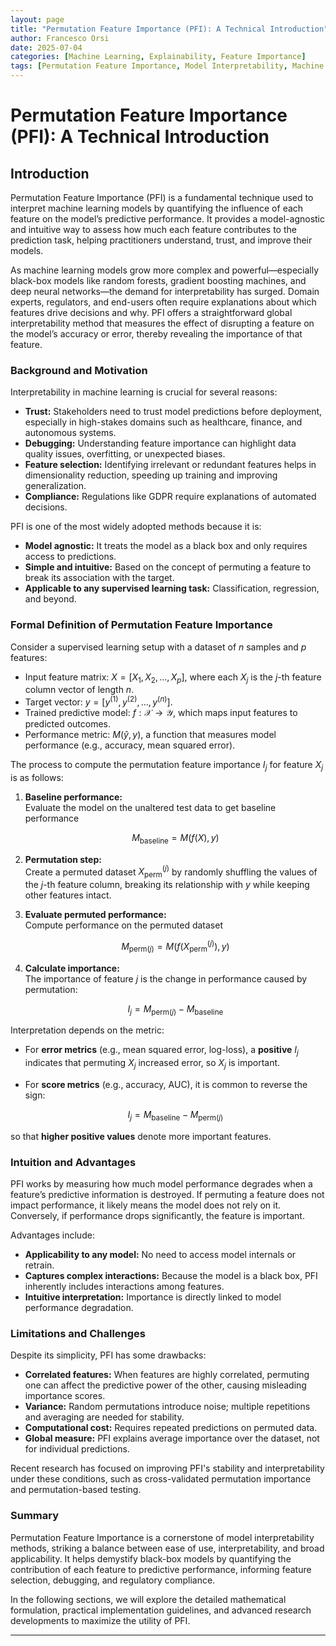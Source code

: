 ```yaml
---
layout: page
title: "Permutation Feature Importance (PFI): A Technical Introduction"
author: Francesco Orsi
date: 2025-07-04
categories: [Machine Learning, Explainability, Feature Importance]
tags: [Permutation Feature Importance, Model Interpretability, Machine Learning, Python, Jekyll]
---
```


# Permutation Feature Importance (PFI): A Technical Introduction

## Introduction

Permutation Feature Importance (PFI) is a fundamental technique used to interpret machine learning models by quantifying the influence of each feature on the model’s predictive performance. It provides a model-agnostic and intuitive way to assess how much each feature contributes to the prediction task, helping practitioners understand, trust, and improve their models.

As machine learning models grow more complex and powerful—especially black-box models like random forests, gradient boosting machines, and deep neural networks—the demand for interpretability has surged. Domain experts, regulators, and end-users often require explanations about which features drive decisions and why. PFI offers a straightforward global interpretability method that measures the effect of disrupting a feature on the model’s accuracy or error, thereby revealing the importance of that feature.

### Background and Motivation

Interpretability in machine learning is crucial for several reasons:

- **Trust:** Stakeholders need to trust model predictions before deployment, especially in high-stakes domains such as healthcare, finance, and autonomous systems.
- **Debugging:** Understanding feature importance can highlight data quality issues, overfitting, or unexpected biases.
- **Feature selection:** Identifying irrelevant or redundant features helps in dimensionality reduction, speeding up training and improving generalization.
- **Compliance:** Regulations like GDPR require explanations of automated decisions.

PFI is one of the most widely adopted methods because it is:

- **Model agnostic:** It treats the model as a black box and only requires access to predictions.
- **Simple and intuitive:** Based on the concept of permuting a feature to break its association with the target.
- **Applicable to any supervised learning task:** Classification, regression, and beyond.

### Formal Definition of Permutation Feature Importance

Consider a supervised learning setup with a dataset of $n$ samples and $p$ features:

- Input feature matrix: $X = [X_1, X_2, \ldots, X_p]$, where each $X_j$ is the $j$-th feature column vector of length $n$.
- Target vector: $y = [y^{(1)}, y^{(2)}, \ldots, y^{(n)}]$.
- Trained predictive model: $f: \mathcal{X} \to \mathcal{Y}$, which maps input features to predicted outcomes.
- Performance metric: $M(\hat{y}, y)$, a function that measures model performance (e.g., accuracy, mean squared error).

The process to compute the permutation feature importance $I_j$ for feature $X_j$ is as follows:

1. **Baseline performance:**  
   Evaluate the model on the unaltered test data to get baseline performance

   $$
   M_{\text{baseline}} = M\big(f(X), y\big)
   $$

2. **Permutation step:**  
   Create a permuted dataset $X_{\text{perm}}^{(j)}$ by randomly shuffling the values of the $j$-th feature column, breaking its relationship with $y$ while keeping other features intact.

3. **Evaluate permuted performance:**  
   Compute performance on the permuted dataset

   $$
   M_{\text{perm}(j)} = M\big(f(X_{\text{perm}}^{(j)}), y\big)
   $$

4. **Calculate importance:**  
   The importance of feature $j$ is the change in performance caused by permutation:

   $$
   I_j = M_{\text{perm}(j)} - M_{\text{baseline}}
   $$

Interpretation depends on the metric:

- For **error metrics** (e.g., mean squared error, log-loss), a **positive** $I_j$ indicates that permuting $X_j$ increased error, so $X_j$ is important.
- For **score metrics** (e.g., accuracy, AUC), it is common to reverse the sign:

  $$
  I_j = M_{\text{baseline}} - M_{\text{perm}(j)}
  $$

so that **higher positive values** denote more important features.

### Intuition and Advantages

PFI works by measuring how much model performance degrades when a feature’s predictive information is destroyed. If permuting a feature does not impact performance, it likely means the model does not rely on it. Conversely, if performance drops significantly, the feature is important.

Advantages include:

- **Applicability to any model:** No need to access model internals or retrain.
- **Captures complex interactions:** Because the model is a black box, PFI inherently includes interactions among features.
- **Intuitive interpretation:** Importance is directly linked to model performance degradation.

### Limitations and Challenges

Despite its simplicity, PFI has some drawbacks:

- **Correlated features:** When features are highly correlated, permuting one can affect the predictive power of the other, causing misleading importance scores.
- **Variance:** Random permutations introduce noise; multiple repetitions and averaging are needed for stability.
- **Computational cost:** Requires repeated predictions on permuted data.
- **Global measure:** PFI explains average importance over the dataset, not for individual predictions.

Recent research has focused on improving PFI's stability and interpretability under these conditions, such as cross-validated permutation importance and permutation-based testing.

### Summary

Permutation Feature Importance is a cornerstone of model interpretability methods, striking a balance between ease of use, interpretability, and broad applicability. It helps demystify black-box models by quantifying the contribution of each feature to predictive performance, informing feature selection, debugging, and regulatory compliance.

In the following sections, we will explore the detailed mathematical formulation, practical implementation guidelines, and advanced research developments to maximize the utility of PFI.

---


